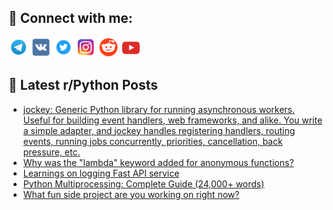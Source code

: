 ## 🔎 Connect with me:
[<img src="https://github.com/bullbesh/bullbesh/blob/main/images/Telegram.png" width="32" height="32" />](https://t.me/bullbesh)
[<img src="https://github.com/bullbesh/bullbesh/blob/main/images/VK.png" width="32" height="32" />](https://vk.com/bullbesh)
[<img src="https://github.com/bullbesh/bullbesh/blob/main/images/Twitter.png" width="32" height="32" />](https://twitter.com/bullbesh1)
[<img src="https://github.com/bullbesh/bullbesh/blob/main/images/Instagram.png" width="32" height="32" />](https://www.instagram.com/bullbesh)
[<img src="https://github.com/bullbesh/bullbesh/blob/main/images/Reddit.png" width="32" height="32" />](https://www.reddit.com/user/bullbesh)
[<img src="https://github.com/bullbesh/bullbesh/blob/main/images/YouTube.png" width="32" height="32" />](https://www.youtube.com/channel/UCtfjRs6uzgq5mfm8S06WTcg)

## 📕 Latest r/Python Posts
<!-- BLOG-POST-LIST:START -->
- [jockey: Generic Python library for running asynchronous workers. Useful for building event handlers, web frameworks, and alike. You write a simple adapter, and jockey handles registering handlers, routing events, running jobs concurrently, priorities, cancellation, back pressure, etc.](https://www.reddit.com/r/Python/comments/17mrso4/jockey_generic_python_library_for_running/)
- [Why was the &quot;lambda&quot; keyword added for anonymous functions?](https://www.reddit.com/r/Python/comments/17mrpof/why_was_the_lambda_keyword_added_for_anonymous/)
- [Learnings on logging Fast API service](https://www.reddit.com/r/Python/comments/17mprgb/learnings_on_logging_fast_api_service/)
- [Python Multiprocessing: Complete Guide &lpar;24,000+ words&rpar;](https://www.reddit.com/r/Python/comments/17mmv78/python_multiprocessing_complete_guide_24000_words/)
- [What fun side project are you working on right now?](https://www.reddit.com/r/Python/comments/17mmb4o/what_fun_side_project_are_you_working_on_right_now/)
<!-- BLOG-POST-LIST:END -->
